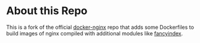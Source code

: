 # About this Repo

This is a fork of the official [docker-nginx](https://github.com/nginxinc/docker-nginx) repo that adds some Dockerfiles to build images of nginx compiled with additional modules like [fancyindex](https://www.nginx.com/resources/wiki/modules/fancy_index/).
